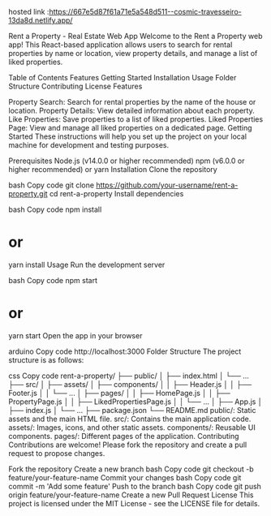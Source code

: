 hosted link :https://667e5d87f61a71e5a548d511--cosmic-travesseiro-13da8d.netlify.app/

Rent a Property - Real Estate Web App
Welcome to the Rent a Property web app! This React-based application allows users to search for rental properties by name or location, view property details, and manage a list of liked properties.

Table of Contents
Features
Getting Started
Installation
Usage
Folder Structure
Contributing
License
Features

Property Search: Search for rental properties by the name of the house or location.
Property Details: View detailed information about each property.
Like Properties: Save properties to a list of liked properties.
Liked Properties Page: View and manage all liked properties on a dedicated page.
Getting Started
These instructions will help you set up the project on your local machine for development and testing purposes.

Prerequisites
Node.js (v14.0.0 or higher recommended)
npm (v6.0.0 or higher recommended) or yarn
Installation
Clone the repository

bash
Copy code
git clone https://github.com/your-username/rent-a-property.git
cd rent-a-property
Install dependencies

bash
Copy code
npm install

# or

yarn install
Usage
Run the development server

bash
Copy code
npm start

# or

yarn start
Open the app in your browser

arduino
Copy code
http://localhost:3000
Folder Structure
The project structure is as follows:

css
Copy code
rent-a-property/
├── public/
│ ├── index.html
│ └── ...
├── src/
│ ├── assets/
│ ├── components/
│ │ ├── Header.js
│ │ ├── Footer.js
│ │ └── ...
│ ├── pages/
│ │ ├── HomePage.js
│ │ ├── PropertyPage.js
│ │ ├── LikedPropertiesPage.js
│ │ └── ...
│ ├── App.js
│ ├── index.js
│ └── ...
├── package.json
└── README.md
public/: Static assets and the main HTML file.
src/: Contains the main application code.
assets/: Images, icons, and other static assets.
components/: Reusable UI components.
pages/: Different pages of the application.
Contributing
Contributions are welcome! Please fork the repository and create a pull request to propose changes.

Fork the repository
Create a new branch
bash
Copy code
git checkout -b feature/your-feature-name
Commit your changes
bash
Copy code
git commit -m 'Add some feature'
Push to the branch
bash
Copy code
git push origin feature/your-feature-name
Create a new Pull Request
License
This project is licensed under the MIT License - see the LICENSE file for details.
